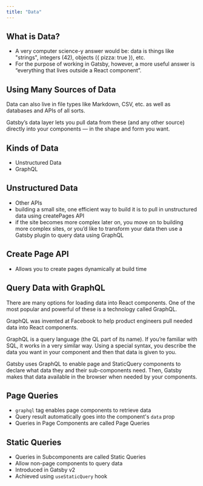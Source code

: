 ```yaml
---
title: "Data"
---
```


## What is Data?

- A very computer science-y answer would be: data is things like "strings", integers (42), objects ({ pizza: true }), etc.
- For the purpose of working in Gatsby, however, a more useful answer is “everything that lives outside a React component”.

## Using Many Sources of Data

Data can also live in file types like Markdown, CSV, etc. as well as databases and APIs of all sorts.

Gatsby’s data layer lets you pull data from these (and any other source) directly into your components — in the shape and form you want.

## Kinds of Data

- Unstructured Data
- GraphQL

## Unstructured Data

- Other APIs
- building a small site, one efficient way to build it is to pull in unstructured data using createPages API
- if the site becomes more complex later on, you move on to building more complex sites, or you’d like to transform your data then use a Gatsby plugin to query data using GraphQL

## Create Page API

- Allows you to create pages dynamically at build time

## Query Data with GraphQL

There are many options for loading data into React components. One of the most popular and powerful of these is a technology called GraphQL.

GraphQL was invented at Facebook to help product engineers pull needed data into React components.

GraphQL is a query language (the QL part of its name). If you’re familiar with SQL, it works in a very similar way. Using a special syntax, you describe the data you want in your component and then that data is given to you.

Gatsby uses GraphQL to enable page and StaticQuery components to declare what data they and their sub-components need. Then, Gatsby makes that data available in the browser when needed by your components.

## Page Queries

- `graphql` tag enables page components to retrieve data
- Query result automatically goes into the component's `data` prop
- Queries in Page Components are called Page Queries

## Static Queries

- Queries in Subcomponents are called Static Queries
- Allow non-page components to query data
- Introduced in Gatsby v2
- Achieved using `useStaticQuery` hook
